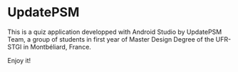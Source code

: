 # UpdatePSM

This is a quiz application developped with Android Studio by UpdatePSM Team, a group of students in first year of Master Design Degree of the UFR-STGI in Montbéliard, France.

Enjoy it!